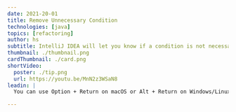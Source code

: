 ```yaml
---
date: 2021-20-01
title: Remove Unnecessary Condition
technologies: [java]
topics: [refactoring]
author: hs
subtitle: IntelliJ IDEA will let you know if a condition is not necessary because it's covered by further conditions.
thumbnail: ./thumbnail.png
cardThumbnail: ./card.png
shortVideo:
  poster: ./tip.png
  url: https://youtu.be/MnN2z3WSaN8
leadin: |
  You can use Option + Return on macOS or Alt + Return on Windows/Linux to show context actions for redundant condition statements. You can then remove the redundant code.

---
```

